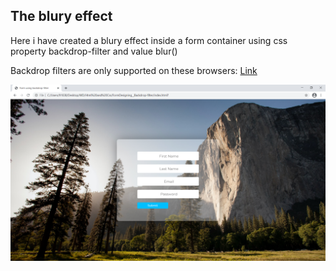 ## The blury effect

Here i have created a blury effect inside a form container
using css property backdrop-filter and value blur()

Backdrop filters are only supported on these browsers: [Link](https://caniuse.com/?search=backdrop-filter)

<img src="./preview.png" width="700"/>
